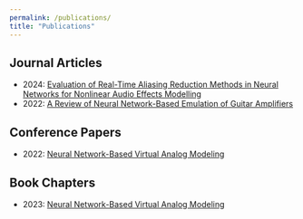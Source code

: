 ```yaml
---
permalink: /publications/
title: "Publications"
---
```


## Journal Articles

- 2024: [Evaluation of Real-Time Aliasing Reduction Methods in Neural Networks for Nonlinear Audio Effects Modelling](https://www.aes.org/e-lib/browse.cfm?elib=22384)
- 2022: [A Review of Neural Network-Based Emulation of Guitar Amplifiers](https://www.mdpi.com/2076-3417/12/12/5894)

## Conference Papers

- 2022: [Neural Network-Based Virtual Analog Modeling](https://inria.hal.science/hal-03852692) 

## Book Chapters

- 2023: [Neural Network-Based Virtual Analog Modeling](https://link.springer.com/chapter/10.1007/978-3-031-42616-2_5)
